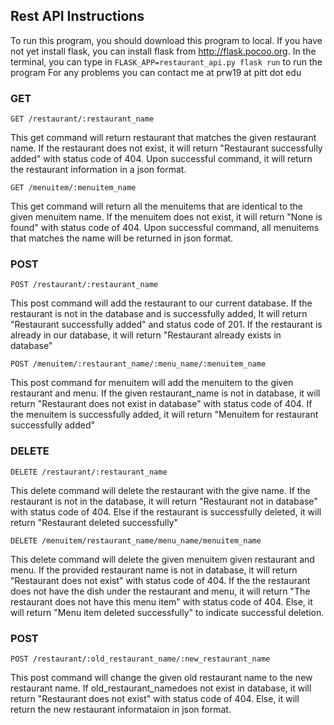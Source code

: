 
## Rest API Instructions
To run this program, you should download this program to local. If you have not yet install flask, you can install flask from http://flask.pocoo.org. In the terminal, you can type in ```FLASK_APP=restaurant_api.py flask run``` to run the program
For any problems you can contact me at prw19 at pitt dot edu

### GET
```
GET /restaurant/:restaurant_name
```
This get command will return restaurant that matches the given restaurant name. If the restaurant does not exist, it will return "Restaurant successfully added" with status code of 404. Upon successful command, it will return the restaurant information in a json format.

```
GET /menuitem/:menuitem_name
```
This get command will return all the menuitems that are identical to the given menuitem name. If the menuitem does not exist, it will return "None is found" with status code of 404. Upon successful command, all menuitems that matches the name will be returned in json format.

### POST
```
POST /restaurant/:restaurant_name
```
This post command will add the restaurant to our current database. If the restaurant is not in the database and is successfully added, It will return "Restaurant successfully added" and status code of 201. If the restaurant is already in our database, it will return "Restaurant already exists in database"

```
POST /menuitem/:restaurant_name/:menu_name/:menuitem_name
```
This post command for menuitem will add the menuitem to the given restaurant and menu. If the given restaurant_name is not in database, it will return "Restaurant does not exist in database" with status code of 404. If the menuitem is successfully added, it will return "Menuitem for restaurant successfully added"

### DELETE
```
DELETE /restaurant/:restaurant_name
```
This delete command will delete the restaurant with the give name. If the restaurant is not in the database, it will return "Restaurant not in database" with status code of 404. Else if the restaurant is successfully deleted, it will return "Restaurant deleted successfully"

```
DELETE /menuitem/restaurant_name/menu_name/menuitem_name
```
This delete command will delete the given menuitem given restaurant and menu. If the provided restaurant name is not in database, it will return "Restaurant does not exist" with status code of 404. If the the restaurant does not have the dish under the restaurant and menu, it will return "The restaurant does not have this menu item" with status code of 404. Else, it will return "Menu item deleted successfully" to indicate successful deletion.

### POST
```
POST /restaurant/:old_restaurant_name/:new_restaurant_name
```
This post command will change the given old restaurant name to the new restaurant name. If old_restaurant_namedoes not exist in database, it will return "Restaurant does not exist" with status code of 404. Else, it will return the new restaurant informataion in json format.
